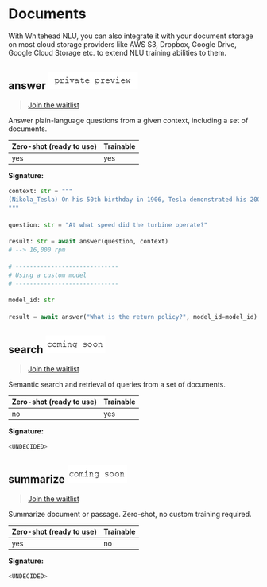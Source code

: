 # Documents

With Whitehead NLU, you can also integrate it with your document storage on most cloud storage providers like AWS S3, Dropbox, Google Drive, Google Cloud Storage etc. to extend NLU training abilities to them.

## answer ![private-preview](../.gitbook/assets/private-preview-text.png)

> [Join the waitlist](https://roadmap.whitehead.ai/16)

Answer plain-language questions from a given context, including a set of documents.

| Zero-shot \(ready to use\) | Trainable |
| :--- | :--- |
| yes | yes |

**Signature:**

```python
context: str = """
(Nikola_Tesla) On his 50th birthday in 1906, Tesla demonstrated his 200 horsepower (150 kilowatts) 16,000 rpm bladeless turbine.
"""

question: str = "At what speed did the turbine operate?"

result: str = await answer(question, context)
# --> 16,000 rpm

# -----------------------------
# Using a custom model
# -----------------------------

model_id: str

result = await answer("What is the return policy?", model_id=model_id)
```

## search ![coming-soon](../.gitbook/assets/coming-soon-text%20%281%29.png)

> [Join the waitlist](https://roadmap.whitehead.ai/18)

Semantic search and retrieval of queries from a set of documents.

| Zero-shot \(ready to use\) | Trainable |
| :--- | :--- |
| no | yes |

**Signature:**

```python
<UNDECIDED>
```

## summarize ![coming-soon](../.gitbook/assets/coming-soon-text%20%281%29.png)

> [Join the waitlist](https://roadmap.whitehead.ai/17)

Summarize document or passage. Zero-shot, no custom training required.

| Zero-shot \(ready to use\) | Trainable |
| :--- | :--- |
| yes | no |

**Signature:**

```python
<UNDECIDED>
```

